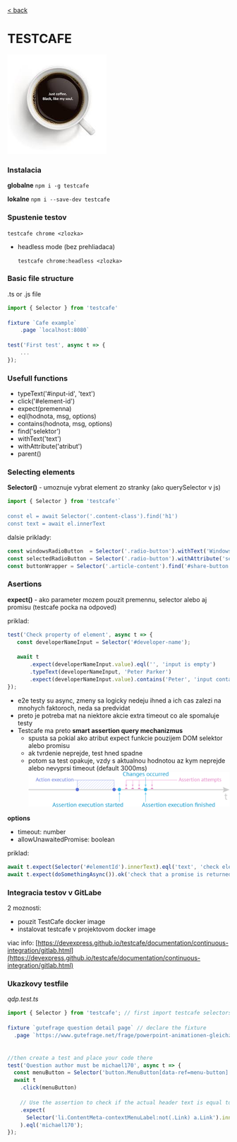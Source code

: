 [< back](../README.md)
# TESTCAFE
![](../img/cafe.jpeg)
### Instalacia
**globalne**
`npm i -g testcafe`

**lokalne**
`npm i --save-dev testcafe`

### Spustenie testov
`testcafe chrome <zlozka>`

* headless mode (bez prehliadaca)

  `testcafe chrome:headless <zlozka>`

### Basic file structure
.ts or .js file
```js
import { Selector } from 'testcafe'

fixture `Cafe example`
    .page `localhost:8080`

test('First test', async t => {
    ...
});
```

### Usefull functions
- typeText('#input-id', 'text')
- click('#element-id')
- expect(premenna)
- eql(hodnota, msg, options)
- contains(hodnota, msg, options)
- find('selektor')
- withText('text')
- withAttribute('atribut')
- parent()

### Selecting elements
**Selector()** - umoznuje vybrat element zo stranky (ako querySelector v js)
```js
import { Selector } from 'testcafe'`

const el = await Selector('.content-class').find('h1')
const text = await el.innerText
```

dalsie priklady:
```js
const windowsRadioButton  = Selector('.radio-button').withText('Windows')
const selectedRadioButton = Selector('.radio-button').withAttribute('selected')
const buttonWrapper = Selector('.article-content').find('#share-button').parent()
```

### Asertions
**expect()** - ako parameter mozem pouzit premennu, selector alebo aj promisu (testcafe pocka na odpoved)

priklad:
```js
test('Check property of element', async t => {
   const developerNameInput = Selector('#developer-name');

   await t
       .expect(developerNameInput.value).eql('', 'input is empty')
       .typeText(developerNameInput, 'Peter Parker')
       .expect(developerNameInput.value).contains('Peter', 'input contains text "Peter"');
});   
```

- e2e testy su async, zmeny sa logicky nedeju ihned a ich cas zalezi na mnohych faktoroch, neda sa predvidat
- preto je potreba mat na niektore akcie extra timeout co ale spomaluje testy
- Testcafe ma preto **smart assertion query mechanizmus** 
    - spusta sa pokial ako atribut expect funkcie pouzijem DOM selektor alebo promisu
    - ak tvrdenie neprejde, test hned spadne
    - potom sa test opakuje, vzdy s aktualnou hodnotou az kym neprejde alebo nevyprsi timeout (default 3000ms)
    ![](../img/query-mechanism.png)

**options**
- timeout: number
- allowUnawaitedPromise: boolean

priklad:
```js
await t.expect(Selector('#elementId').innerText).eql('text', 'check element text', { timeout: 500 });
await t.expect(doSomethingAsync()).ok('check that a promise is returned', { allowUnawaitedPromise: true });
```

### Integracia testov v GitLabe
2 moznosti:
  - pouzit TestCafe docker image
  - instalovat testcafe v projektovom docker image 

viac info:
  [https://devexpress.github.io/testcafe/documentation/continuous-integration/gitlab.html](https://devexpress.github.io/testcafe/documentation/continuous-integration/gitlab.html)


### Ukazkovy testfile
*qdp.test.ts*

```ts
import { Selector } from 'testcafe'; // first import testcafe selectors

fixture `gutefrage question detail page` // declare the fixture
  .page `https://www.gutefrage.net/frage/powerpoint-animationen-gleichzeitig`;  // specify the start page


//then create a test and place your code there
test('Question author must be michael170', async t => {
  const menuButton = Selector('button.MenuButton[data-ref=menu-button]', { timeout: 30000 });
  await t
    .click(menuButton)

    // Use the assertion to check if the actual header text is equal to the expected one
    .expect(
      Selector('li.ContentMeta-contextMenuLabel:not(.Link) a.Link').innerText
    ).eql('michael170');
});
```
